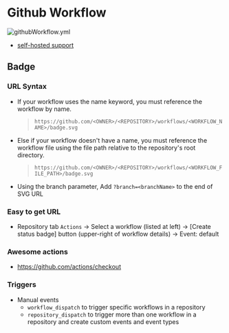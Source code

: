 # Github Workflow

![githubWorkflow.yml](https://github.com/davidkhala/ci-cd-utils/workflows/.github/workflows/githubWorkflow.yml/badge.svg?branch=master)

- [self-hosted support](https://docs.github.com/en/actions/hosting-your-own-runners/about-self-hosted-runners)

## Badge 

### URL Syntax
- If your workflow uses the name keyword, you must reference the workflow by name. 
  > `https://github.com/<OWNER>/<REPOSITORY>/workflows/<WORKFLOW_NAME>/badge.svg`

- Else if your workflow doesn't have a name, you must reference the workflow file using the file path relative to the repository's root directory.

  > `https://github.com/<OWNER>/<REPOSITORY>/workflows/<WORKFLOW_FILE_PATH>/badge.svg`

- Using the branch parameter, Add `?branch=<branchName>` to the end of SVG URL


### Easy to get URL
- Repository tab `Actions` -> Select a workflow (listed at left) -> [Create status badge] button (upper-right of workflow details) -> Event: default

### Awesome actions
- https://github.com/actions/checkout

### Triggers
- Manual events
  - `workflow_dispatch` to trigger specific workflows in a repository
  - `repository_dispatch` to trigger more than one workflow in a repository and create custom events and event types

